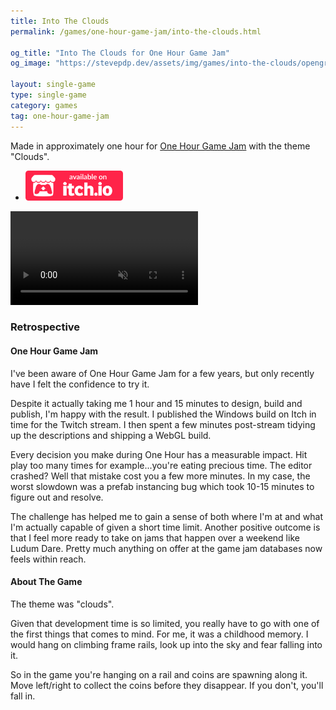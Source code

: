 ```yaml
---
title: Into The Clouds
permalink: /games/one-hour-game-jam/into-the-clouds.html

og_title: "Into The Clouds for One Hour Game Jam"
og_image: "https://stevepdp.dev/assets/img/games/into-the-clouds/opengraph.png"

layout: single-game
type: single-game
category: games
tag: one-hour-game-jam
---
```


Made in approximately one hour for <a href="https://onehourgamejam.com/?page=jam&jam=323" rel="noopener" target="_blank">One Hour Game Jam</a> with the theme "Clouds".

<ul class="downloads">
    <li><a href="https://stevepdp.itch.io/into-the-clouds" rel="noopener" target="_blank"><img src="/assets/img/brands/itch-io-colour.svg" height="48" width="156"></a></li>
</ul>

<video preload="none" class="trailer" controls muted autoplay loop playsinline>
    <source src="/assets/video/into-the-clouds-clip.mp4" type="video/mp4">
    Your browser does not appear to support mp4 video.
</video>

### Retrospective

#### One Hour Game Jam
I've been aware of One Hour Game Jam for a few years, but only recently have I felt the confidence to try it.

Despite it actually taking me 1 hour and 15 minutes to design, build and publish, I'm happy with the result. I published the Windows build on Itch in time for the Twitch stream. I then spent a few minutes post-stream tidying up the descriptions and shipping a WebGL build.

Every decision you make during One Hour has a measurable impact. Hit play too many times for example...you're eating precious time. The editor crashed? Well that mistake cost you a few more minutes. In my case, the worst slowdown was a prefab instancing bug which took 10-15 minutes to figure out and resolve.

The challenge has helped me to gain a sense of both where I'm at and what I'm actually capable of given a short time limit. Another positive outcome is that I feel more ready to take on jams that happen over a weekend like Ludum Dare. Pretty much anything on offer at the game jam databases now feels within reach.


#### About The Game

The theme was "clouds".

Given that development time is so limited, you really have to go with one of the first things that comes to mind. For me, it was a childhood memory. I would hang on climbing frame rails, look up into the sky and fear falling into it.

So in the game you're hanging on a rail and coins are spawning along it. Move left/right to collect the coins before they disappear. If you don't, you'll fall in.
